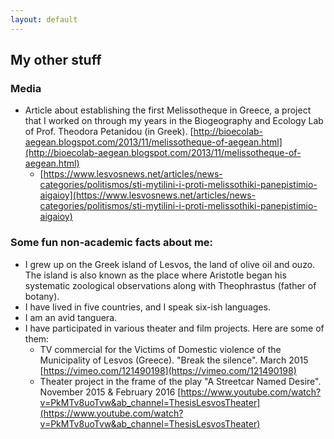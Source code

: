 ```yaml
---
layout: default
---
```


## My other stuff



### Media
 * Article about establishing the first Melissotheque in Greece, a project that I worked on through my years in the Biogeography and Ecology Lab of Prof. Theodora Petanidou (in Greek). [http://bioecolab-aegean.blogspot.com/2013/11/melissotheque-of-aegean.html](http://bioecolab-aegean.blogspot.com/2013/11/melissotheque-of-aegean.html)
   * [https://www.lesvosnews.net/articles/news-categories/politismos/sti-mytilini-i-proti-melissothiki-panepistimio-aigaioy](https://www.lesvosnews.net/articles/news-categories/politismos/sti-mytilini-i-proti-melissothiki-panepistimio-aigaioy)



### Some fun non-academic facts about me:
 * I grew up on the Greek island of Lesvos, the land of olive oil and ouzo. The island is also known as the place where Aristotle began his systematic zoological observations along with Theophrastus (father of botany). 
 * I have lived in five countries, and I speak six-ish languages.
 * I am an avid tanguera.
 * I have participated in various theater and film projects. Here are some of them:
   *  TV commercial for the Victims of Domestic violence of the Municipality of Lesvos (Greece). "Break the silence". March 2015 [https://vimeo.com/121490198](https://vimeo.com/121490198)
   *  Theater project in the frame of the play "A Streetcar Named Desire". November 2015 & February 2016 [https://www.youtube.com/watch?v=PkMTv8uoTvw&ab_channel=ThesisLesvosTheater](https://www.youtube.com/watch?v=PkMTv8uoTvw&ab_channel=ThesisLesvosTheater)
